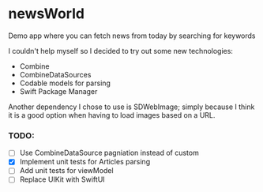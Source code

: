 # newsWorld
Demo app where you can fetch news from today by searching for keywords

I couldn't help myself so I decided to try out some new technologies:
- Combine
- CombineDataSources
- Codable models for parsing
- Swift Package Manager

Another dependency I chose to use is SDWebImage; simply because I think it is a good option when having to load images based on a URL.  

### TODO:
- [ ] Use CombineDataSource pagniation instead of custom
- [x] Implement unit tests for Articles parsing
- [ ] Add unit tests for viewModel
- [ ] Replace UIKit with SwiftUI

